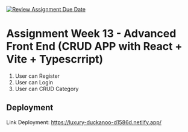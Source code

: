 [![Review Assignment Due Date](https://classroom.github.com/assets/deadline-readme-button-24ddc0f5d75046c5622901739e7c5dd533143b0c8e959d652212380cedb1ea36.svg)](https://classroom.github.com/a/Vqy8tqrT)

# Assignment Week 13 - Advanced Front End (CRUD APP with React + Vite + Typescrript)
1. User can Register
2. User can Login
3. User can CRUD Category
## Deployment
Link Deployment: https://luxury-duckanoo-d1586d.netlify.app/
